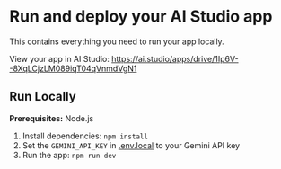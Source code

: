 <div align="center">
</div>

# Run and deploy your AI Studio app

This contains everything you need to run your app locally.

View your app in AI Studio: https://ai.studio/apps/drive/1Ip6V--8XqLCjzLM089iqT04qVnmdVgN1

## Run Locally

**Prerequisites:**  Node.js


1. Install dependencies:
   `npm install`
2. Set the `GEMINI_API_KEY` in [.env.local](.env.local) to your Gemini API key
3. Run the app:
   `npm run dev`
